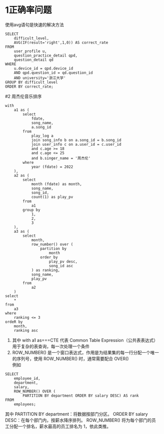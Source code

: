 # 1正确率问题
使用avg语句是快速的解决方法
```
SELECT 
    difficult_level,
    AVG(IF(result='right',1,0)) AS correct_rate
FROM 
    user_profile u, 
    question_practice_detail qpd, 
    question_detail qd
WHERE 
    u.device_id = qpd.device_id 
    AND qpd.question_id = qd.question_id
    AND university='浙江大学'
GROUP BY difficult_level
ORDER BY correct_rate;
```

#2 周杰伦音乐排序
```
with
    a1 as (
        select
            fdate,
            song_name,
            a.song_id
        from
            play_log a
            join song_info b on a.song_id = b.song_id
            join user_info c on a.user_id = c.user_id
            and c.age >= 18
            and c.age <= 25
            and b.singer_name = '周杰伦'
        where
            year (fdate) = 2022
    ),
    a2 as (
        select
            month (fdate) as month,
            song_name,
            song_id,
            count(1) as play_pv
        from
            a1
        group by
            1,
            2,
            3
    ),
    a3 as (
        select
            month,
            row_number() over (
                partition by
                    month
                order by
                    play_pv desc,
                    song_id asc
            ) as ranking,
            song_name,
            play_pv
        from
            a2
    )
select
    *
from
    a3
where
    ranking <= 3
ordeR by
    month,
    ranking asc
```
1. 其中 with a1 as===CTE 代表 Common Table Expression（公共表表达式）\
用于复杂的表查询，每一次处理一个条件
2. ROW_NUMBER() 是一个窗口表达式，作用是为结果集的每一行分配一个唯一的序列号，使用 ROW_NUMBER() 时，通常需要配合 OVER()\
例如
```
SELECT 
    employee_id,
    department,
    salary,
    ROW_NUMBER() OVER (
        PARTITION BY department ORDER BY salary DESC) AS rank
FROM 
    employees;
```
其中
PARTITION BY department：将数据按部门分区。
ORDER BY salary DESC：在每个部门内，按薪水降序排列。
ROW_NUMBER() 将为每个部门的员工分配一个排名，薪水最高的员工排名为 1，依此类推。
